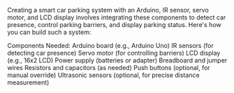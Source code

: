 Creating a smart car parking system with an Arduino, IR sensor, servo motor, and LCD display involves integrating these components to detect car presence, control parking barriers, and display parking status. Here's how you can build such a system:

Components Needed:
Arduino board (e.g., Arduino Uno)
IR sensors (for detecting car presence)
Servo motor (for controlling barriers)
LCD display (e.g., 16x2 LCD)
Power supply (batteries or adapter)
Breadboard and jumper wires
Resistors and capacitors (as needed)
Push buttons (optional, for manual override)
Ultrasonic sensors (optional, for precise distance measurement)
